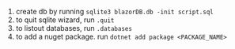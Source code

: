 1. create db by running `sqlite3 blazorDB.db -init script.sql`
2. to quit sqlite wizard, run `.quit`
3. to listout databases, run `.databases`
4. to add a nuget package. run `dotnet add package <PACKAGE_NAME>`